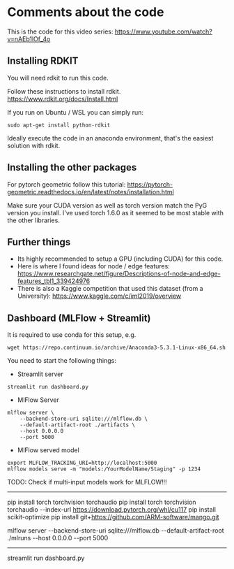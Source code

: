 # Comments about the code
This is the code for this video series: https://www.youtube.com/watch?v=nAEb1lOf_4o

## Installing RDKIT
You will need rdkit to run this code.

Follow these instructions to install rdkit.
https://www.rdkit.org/docs/Install.html

If you run on Ubuntu / WSL you can simply run:
```
sudo apt-get install python-rdkit
```
Ideally execute the code in an anaconda environment, that's the easiest solution with rdkit.

## Installing the other packages
For pytorch geometric follow this tutorial:
https://pytorch-geometric.readthedocs.io/en/latest/notes/installation.html

Make sure your CUDA version as well as torch version match the PyG version you install.
I've used torch 1.6.0 as it seemed to be most stable with the other libraries.

## Further things
- Its highly recommended to setup a GPU (including CUDA) for this code. 
- Here is where I found ideas for node / edge features: https://www.researchgate.net/figure/Descriptions-of-node-and-edge-features_tbl1_339424976
- There is also a Kaggle competition that used this dataset (from a University):
https://www.kaggle.com/c/iml2019/overview

## Dashboard (MLFlow + Streamlit)
It is required to use conda for this setup, e.g.
```
wget https://repo.continuum.io/archive/Anaconda3-5.3.1-Linux-x86_64.sh
``` 

You need to start the following things:
- Streamlit server
```
streamlit run dashboard.py
```

- MlFlow Server
```
mlflow server \
    --backend-store-uri sqlite:///mlflow.db \
    --default-artifact-root ./artifacts \
    --host 0.0.0.0
    --port 5000
```

- MlFlow served model
```
export MLFLOW_TRACKING_URI=http://localhost:5000
mlflow models serve -m "models:/YourModelName/Staging" -p 1234
```

TODO: Check if multi-input models work for MLFLOW!!!

------------------------
pip install torch torchvision torchaudio
pip install torch torchvision torchaudio --index-url https://download.pytorch.org/whl/cu117
pip install scikit-optimize
pip install git+https://github.com/ARM-software/mango.git

mlflow server --backend-store-uri sqlite:///mlflow.db --default-artifact-root ./mlruns --host 0.0.0.0 --port 5000



-----------------------------
streamlit run dashboard.py